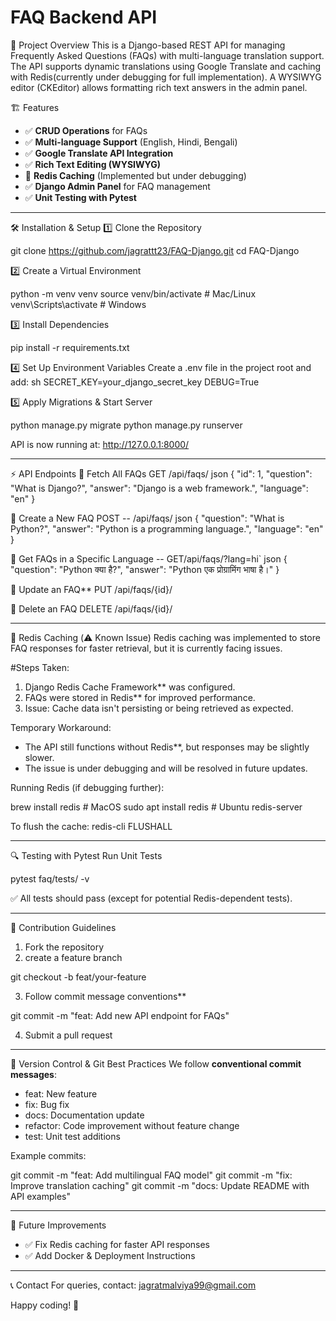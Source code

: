 # FAQ Backend API

🚀 Project Overview
This is a Django-based REST API for managing Frequently Asked Questions (FAQs) with multi-language translation support. 
The API supports dynamic translations using Google Translate and caching with Redis(currently under debugging for full implementation). 
A WYSIWYG editor (CKEditor) allows formatting rich text answers in the admin panel.

🏗 Features
- ✅ **CRUD Operations** for FAQs
- ✅ **Multi-language Support** (English, Hindi, Bengali)
- ✅ **Google Translate API Integration**
- ✅ **Rich Text Editing (WYSIWYG)**
- 🔴 **Redis Caching** (Implemented but under debugging)
- ✅ **Django Admin Panel** for FAQ management
- ✅ **Unit Testing with Pytest**

---
 🛠 Installation & Setup
 1️⃣ Clone the Repository
 
git clone https://github.com/jagrattt23/FAQ-Django.git
cd FAQ-Django


2️⃣ Create a Virtual Environment

python -m venv venv
source venv/bin/activate  # Mac/Linux
venv\Scripts\activate    # Windows


3️⃣ Install Dependencies

pip install -r requirements.txt


4️⃣ Set Up Environment Variables
Create a .env file in the project root and add:
sh
SECRET_KEY=your_django_secret_key
DEBUG=True


5️⃣ Apply Migrations & Start Server

python manage.py migrate
python manage.py runserver

API is now running at: http://127.0.0.1:8000/

---

⚡ API Endpoints
🔹 Fetch All FAQs
GET /api/faqs/
json
{
  "id": 1,
  "question": "What is Django?",
  "answer": "Django is a web framework.",
  "language": "en"
}


🔹 Create a New FAQ POST -- /api/faqs/
json
{
  "question": "What is Python?",
  "answer": "Python is a programming language.",
  "language": "en"
}


🔹 Get FAQs in a Specific Language -- GET/api/faqs/?lang=hi`
json
{
  "question": "Python क्या है?",
  "answer": "Python एक प्रोग्रामिंग भाषा है।"
}


🔹 Update an FAQ**
PUT  /api/faqs/{id}/

🔹 Delete an FAQ
DELETE /api/faqs/{id}/

---

🛑 Redis Caching (⚠️ Known Issue)
Redis caching was implemented to store FAQ responses for faster retrieval, but it is currently facing issues.

#Steps Taken:
1. Django Redis Cache Framework** was configured.
2. FAQs were stored in Redis** for improved performance.
3. Issue: Cache data isn't persisting or being retrieved as expected.

Temporary Workaround:
- The API still functions without Redis**, but responses may be slightly slower.
- The issue is under debugging and will be resolved in future updates.

Running Redis (if debugging further):

brew install redis  # MacOS
sudo apt install redis  # Ubuntu
redis-server

To flush the cache:
redis-cli FLUSHALL


---

🔍 Testing with Pytest
Run Unit Tests

pytest faq/tests/ -v

✅ All tests should pass (except for potential Redis-dependent tests).

---

📜 Contribution Guidelines
1. Fork the repository
2. create a feature branch

git checkout -b feat/your-feature

3. Follow commit message conventions**

git commit -m "feat: Add new API endpoint for FAQs"

4. Submit a pull request

---

📝 Version Control & Git Best Practices
We follow **conventional commit messages**:
- feat: New feature
- fix: Bug fix
- docs: Documentation update
- refactor: Code improvement without feature change
- test: Unit test additions

Example commits:

git commit -m "feat: Add multilingual FAQ model"
git commit -m "fix: Improve translation caching"
git commit -m "docs: Update README with API examples"


---

📌 Future Improvements
- ✅ Fix Redis caching for faster API responses
- ✅ Add Docker & Deployment Instructions


---

📞 Contact
For queries, contact: jagratmalviya99@gmail.com

Happy coding! 🚀


